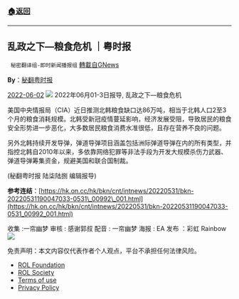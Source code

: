 ###  [:house:返回](README.md)
---


## 乱政之下—粮食危机 ｜粤时报
` 秘密翻译组-即时新闻播报组` [轉載自GNews](https://gnews.org/zh-hans/2645427/)

**By**：[秘翻粤时报](http://By：秘翻粤时报%20%20%202022年06月01-3%20报导,%20乱政之下—粮食危机%20%20%20美国中央情报局（CIA）近日推测北韩粮食缺口达86万吨，相当于北韩人口2至3个月的粮食消耗规模。北韩受新冠疫情蔓延影响，经济发展受阻，导致居民的粮食安全形势进一步恶化，大多数居民粮食消费水准很低，且存在营养不良的问题。%20%20%20另外北韩持续开发导弹，弹道导弹项目涵盖包括洲际弹道导弹在内的所有类型，并指控北韩自2010年以来，多依靠网络犯罪等非法手段为开发大规模杀伤力武器、弹道导弹筹集资金，规避美国和联合国制裁。%20%20秘翻粤时报%20陆柒陆捌%20编辑报导%20%20%20参考连结：https://hk.on.cc/hk/bkn/cnt/intnews/20220531/bkn-20220531190047033-0531_00992_001.html%20%20%20收集%20:一帘幽梦%20%20审核%20:%20%20%20感谢郭叔%20配音%20:%20一帘幽梦%20海报%20:%20EA%20发布%20：彩虹%20Rainbow)
 
[2022-06-02](http://By：秘翻粤时报%20%20%202022年06月01-3%20报导,%20乱政之下—粮食危机%20%20%20美国中央情报局（CIA）近日推测北韩粮食缺口达86万吨，相当于北韩人口2至3个月的粮食消耗规模。北韩受新冠疫情蔓延影响，经济发展受阻，导致居民的粮食安全形势进一步恶化，大多数居民粮食消费水准很低，且存在营养不良的问题。%20%20%20另外北韩持续开发导弹，弹道导弹项目涵盖包括洲际弹道导弹在内的所有类型，并指控北韩自2010年以来，多依靠网络犯罪等非法手段为开发大规模杀伤力武器、弹道导弹筹集资金，规避美国和联合国制裁。%20%20秘翻粤时报%20陆柒陆捌%20编辑报导%20%20%20参考连结：https://hk.on.cc/hk/bkn/cnt/intnews/20220531/bkn-20220531190047033-0531_00992_001.html%20%20%20收集%20:一帘幽梦%20%20审核%20:%20%20%20感谢郭叔%20配音%20:%20一帘幽梦%20海报%20:%20EA%20发布%20：彩虹%20Rainbow)
  ![](https://assets.gnews.org/wp-content/uploads/2022/06/j1_1654104523.jpg) 
2022年06月01-3日报导, 乱政之下—粮食危机
 
美国中央情报局（CIA）近日推测北韩粮食缺口达86万吨，相当于北韩人口2至3个月的粮食消耗规模。北韩受新冠疫情蔓延影响，经济发展受阻，导致居民的粮食安全形势进一步恶化，大多数居民粮食消费水准很低，且存在营养不良的问题。
 
另外北韩持续开发导弹，弹道导弹项目涵盖包括洲际弹道导弹在内的所有类型，并指控北韩自2010年以来，多依靠网络犯罪等非法手段为开发大规模杀伤力武器、弹道导弹筹集资金，规避美国和联合国制裁。
 
(秘翻粤时报 陆柒陆捌 编辑报导)
 
**参考连结**：[https://hk.on.cc/hk/bkn/cnt/intnews/20220531/bkn-20220531190047033-0531\_00992\_001.html](https://hk.on.cc/hk/bkn/cnt/intnews/20220531/bkn-20220531190047033-0531_00992_001.html)
 
收集 :一帘幽梦 审核 : 感谢郭叔 配音 : 一帘幽梦 海报 : EA 发布 ：彩虹 Rainbow
 ![](https://assets.gnews.org/wp-content/uploads/2022/06/IMAGE-2022-03-31-224805_1654070643.jpg) 

免责声明：本文内容仅代表作者个人观点，平台不承担任何法律风险。
  
- [ROL Foundation](https://rolfoundation.org/)
- [ROL Society](https://rolsociety.org/)
- [Terms of use](https://gnews.org/terms-of-use-3/)
- [Privacy Policy](https://gnews.org/privacy-policy/)

